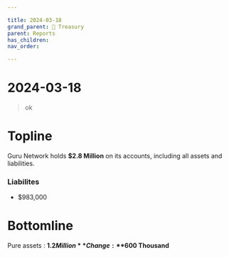 ```yaml
---

title: 2024-03-18
grand_parent: 👑 Treasury
parent: Reports
has_children:
nav_order:

---
```


# 2024-03-18
> ok

# Topline
Guru Network holds **$2.8 Million** on its accounts, including all assets and liabilities.

### Liabilites
- $983,000

# Bottomline
Pure assets : **$1.2 Million**
Change : **$600 Thousand**